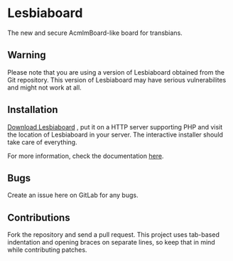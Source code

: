# Lesbiaboard

The new and secure AcmlmBoard-like board for transbians.

## Warning

Please note that you are using a version of Lesbiaboard obtained from the Git
repository. This version of Lesbiaboard may have serious vulnerabilites and
might not work at all.

## Installation

[Download Lesbiaboard](https://git.agiri.ninja/transbian/lesbiaboard/repository/master/archive.zip)
, put it on a HTTP server supporting PHP and visit the location of Lesbiaboard
in your server. The interactive installer should take care of everything.

For more information, check the documentation [here](https://git.agiri.ninja/transbian/lesbiaboard/wikis/home).

## Bugs

Create an issue here on GitLab for any bugs.

## Contributions

Fork the repository and send a pull request. This project uses tab-based
indentation and opening braces on separate lines, so keep that in mind while
contributing patches.
